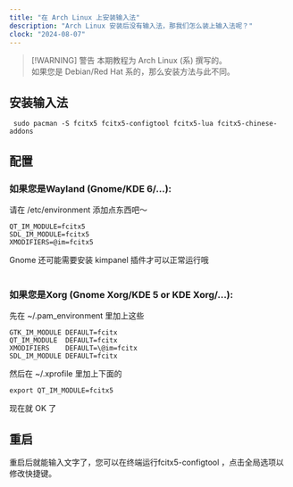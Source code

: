 ```yaml
---
title: "在 Arch Linux 上安装输入法"
description: "Arch Linux 安装后没有输入法，那我们怎么装上输入法呢？"
clock: "2024-08-07"
---
```


> [!WARNING] 警告
> 本期教程为 Arch Linux (系) 撰写的。<br>
> 如果您是 Debian/Red Hat 系的，那么安装方法与此不同。

## 安装输入法

```shell
 sudo pacman -S fcitx5 fcitx5-configtool fcitx5-lua fcitx5-chinese-addons
```

## 配置

### 如果您是Wayland (Gnome/KDE 6/...):

请在 /etc/environment 添加点东西吧～

```shell
QT_IM_MODULE=fcitx5
SDL_IM_MODULE=fcitx5
XMODIFIERS=@im=fcitx5
```

Gnome 还可能需要安装 kimpanel 插件才可以正常运行哦<br><br>

### 如果您是Xorg (Gnome Xorg/KDE 5 or KDE Xorg/...):

先在 ~/.pam_environment 里加上这些

```shell
GTK_IM_MODULE DEFAULT=fcitx
QT_IM_MODULE  DEFAULT=fcitx
XMODIFIERS    DEFAULT=\@im=fcitx
SDL_IM_MODULE DEFAULT=fcitx
```

然后在 ~/.xprofile 里加上下面的

```shell
export QT_IM_MODULE=fcitx5
```

现在就 OK 了

## 重启

重启后就能输入文字了，您可以在终端运行fcitx5-configtool ，点击全局选项以修改快捷键。
